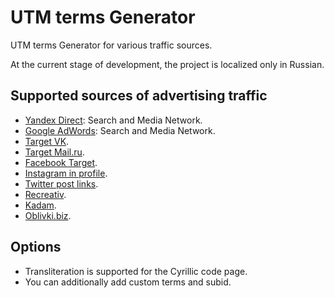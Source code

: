 # UTM terms Generator
UTM terms Generator for various traffic sources.

At the current stage of development, the project is localized only in Russian.

## Supported sources of advertising traffic
* [Yandex Direct](https://direct.yandex.ru/): Search and Media Network.
* [Google AdWords](https://adwords.google.com/): Search and Media Network.
* [Target VK](https://vk.com/ads).
* [Target Mail.ru](https://target.my.com/).
* [Facebook Target](https://business.facebook.com/).
* [Instagram in profile](https://www.instagram.com/).
* [Twitter post links](https://twitter.com/).
* [Recreativ](https://recreativ.ru/).
* [Kadam](https://www.kadam.net/).
* [Oblivki.biz](https://oblivki.biz/).

## Options
* Transliteration is supported for the Cyrillic code page.
* You can additionally add custom terms and subid.
